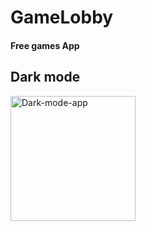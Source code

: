 # GameLobby
#### Free games App
## Dark mode

<img src="https://user-images.githubusercontent.com/31373539/153728976-e58658cc-1910-498a-9738-74bbceaa4f18.png" alt="Dark-mode-app" width="200"/>

